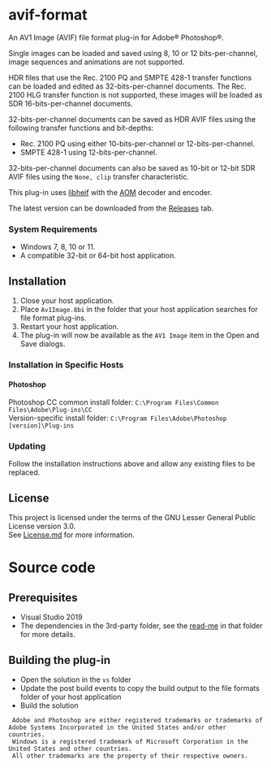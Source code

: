 # avif-format

An AV1 Image (AVIF) file format plug-in for Adobe® Photoshop®.

Single images can be loaded and saved using 8, 10 or 12 bits-per-channel, image sequences and animations are not supported.

HDR files that use the Rec. 2100 PQ and SMPTE 428-1 transfer functions can be loaded and edited as 32-bits-per-channel documents.
The Rec. 2100 HLG transfer function is not supported, these images will be loaded as SDR 16-bits-per-channel documents.
   
32-bits-per-channel documents can be saved as HDR AVIF files using the following transfer functions and bit-depths:   
* Rec. 2100 PQ using either 10-bits-per-channel or 12-bits-per-channel.   
* SMPTE 428-1 using 12-bits-per-channel.

32-bits-per-channel documents can also be saved as 10-bit or 12-bit SDR AVIF files using the `None, clip` transfer characteristic.

This plug-in uses [libheif](https://github.com/strukturag/libheif) with the [AOM](https://aomedia.googlesource.com/aom/) decoder and encoder.

The latest version can be downloaded from the [Releases](https://github.com/0xC0000054/avif-format/releases) tab.

### System Requirements

* Windows 7, 8, 10 or 11.
* A compatible 32-bit or 64-bit host application.

## Installation

1. Close your host application.
2. Place `Av1Image.8bi` in the folder that your host application searches for file format plug-ins.
3. Restart your host application.
4. The plug-in will now be available as the `AV1 Image` item in the Open and Save dialogs.

### Installation in Specific Hosts

#### Photoshop

Photoshop CC common install folder: `C:\Program Files\Common Files\Adobe\Plug-ins\CC`   
Version-specific install folder: `C:\Program Files\Adobe\Photoshop [version]\Plug-ins`

### Updating

Follow the installation instructions above and allow any existing files to be replaced.

## License

This project is licensed under the terms of the GNU Lesser General Public License version 3.0.   
See [License.md](License.md) for more information.

# Source code

## Prerequisites

* Visual Studio 2019
* The dependencies in the 3rd-party folder, see the [read-me](3rd-party/README.md) in that folder for more details.

## Building the plug-in

* Open the solution in the `vs` folder
* Update the post build events to copy the build output to the file formats folder of your host application
* Build the solution

```
 Adobe and Photoshop are either registered trademarks or trademarks of Adobe Systems Incorporated in the United States and/or other countries.
 Windows is a registered trademark of Microsoft Corporation in the United States and other countries.   
 All other trademarks are the property of their respective owners.
```